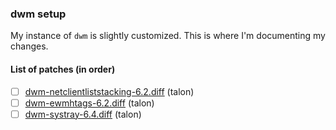 ### dwm setup

My instance of `dwm` is slightly customized. This is where I'm documenting my changes.

#### List of patches (in order)

- [ ] [dwm-netclientliststacking-6.2.diff](https://github.com/bakkeby/patches/wiki/netclientliststacking) (talon)
- [ ] [dwm-ewmhtags-6.2.diff](https://dwm.suckless.org/patches/ewmhtags/) (talon)
- [ ] [dwm-systray-6.4.diff](https://dwm.suckless.org/patches/systray/) (talon)
